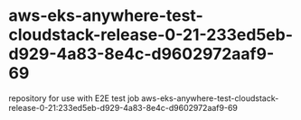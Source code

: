 # aws-eks-anywhere-test-cloudstack-release-0-21-233ed5eb-d929-4a83-8e4c-d9602972aaf9-69
repository for use with E2E test job aws-eks-anywhere-test-cloudstack-release-0-21:233ed5eb-d929-4a83-8e4c-d9602972aaf9-69
